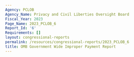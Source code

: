 ```yaml
---
Agency: PCLOB
Agency_Name: Privacy and Civil Liberties Oversight Board
Fiscal_Year: 2023
Page_Name: 2023_PCLOB_6
Report_Id: '6'
Requirements: []
layout: congressional-reports
permalink: /resources/congressional-reports/2023_PCLOB_6
title: OMB Government Wide Improper Payment Report
---
```

